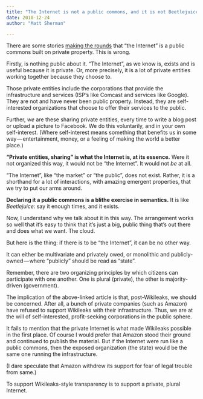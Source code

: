 ```yaml
---
title: "The Internet is not a public commons, and it is not Beetlejuice"
date: 2010-12-24
author: "Matt Sherman"

---
```


There are some stories [making the rounds](http://www.theatlantic.com/technology/print/2010/12/wikileaks-exposes-internets-dissent-tax-not-nerd-supremacy/68397/) that “the Internet” is a public commons built on private property. This is wrong.

Firstly, is nothing public about it. “The Internet”, as we know is, exists and is useful because it is private. Or, more precisely, it is a lot of private entities working together because they choose to.

Those private entities include the corporations that provide the infrastructure and services (ISP’s like Comcast and services like Google). They are not and have never been public property. Instead, they are self-interested organizations that choose to offer their services to the public.

Further, _we_ are these sharing private entities, every time to write a blog post or upload a picture to Facebook. We do this voluntarily, and in your own self-interest. (Where self-interest means something that benefits us in some way — entertainment, money, or a feeling of making the world a better place.)

**“Private entities, sharing” is what the Internet is, at its essence.** Were it not organized this way, it would not be “the Internet”. It would not _be_ at all.

“The Internet”, like “the market” or “the public”, does not exist. Rather, it is a shorthand for a lot of interactions, with amazing emergent properties, that we try to put our arms around.

**Declaring it a public commons is a blithe exercise in semantics.** It is like _Beetlejuice_: say it enough times, and it exists.

Now, I understand why we talk about it in this way. The arrangement works so well that it’s easy to think that it’s just a big, public thing that’s out there and does what we want. The cloud.

But here is the thing: if there is to be “the Internet”, it can be no other way.

It can either be multivariate and privately owed, or monolithic and publicly-owned — where “publicly” should be read as “state”.

Remember, there are two organizing principles by which citizens can participate with one another. One is plural (private), the other is majority-driven (government).

The implication of the above-linked article is that, post-Wikileaks, we should be concerned. After all, a bunch of private companies (such as Amazon) have refused to support Wikileaks with their infrastructure. Thus, we are at the will of self-interested, profit-seeking corporations in the public sphere.

It fails to mention that the private Internet is what made Wikileaks possible in the first place. Of course I would prefer that Amazon stood their ground and continued to publish the material. But if the Internet were run like a public commons, then the exposed organization (the state) would be the same one running the infrastructure.

(I dare speculate that Amazon withdrew its support for fear of legal trouble from same.)

To support Wikileaks-style transparency is to support a private, plural Internet.
